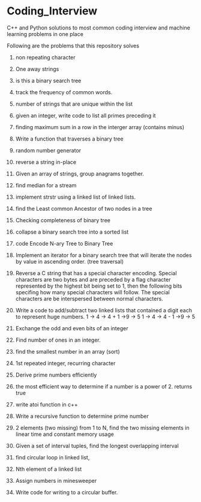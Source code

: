 # Coding_Interview
C++ and Python solutions to most common coding interview and machine learning problems in one place

Following are the problems that this repository solves

1. non repeating character
2. One away strings 
3. is this a binary search tree
4. track the frequency of common words.
5. number of strings that are unique within the list
6. given an integer, write code to list all primes preceding it
7. finding maximum sum in a row in the interger array (contains minus)
8. Write a function that traverses a binary tree  
9. random number generator
10. reverse a string in-place  
11. Given an array of strings, group anagrams together.
12. find median for a stream
13. implement strstr using a linked list of linked lists.
14. find the Least common Ancestor of two nodes in a tree  
15. Checking completeness of binary tree
16. collapse a binary search tree into a sorted list  
17. code Encode N-ary Tree to Binary Tree
18. Implement an iterator for a binary search tree that will iterate the nodes by value in ascending order.  (tree traversal)
19. Reverse a C string that has a special character encoding. Special characters are two bytes and are preceded by a flag character represented by the highest bit being set to 1, then the following bits specifing how many special characters will follow. The special characters are be interspersed between normal characters.  
20. Write a code to add/subtract two linked lists that contained a digit each to represent huge numbers.
1 -> 4 -> 4 + 1 ->9 -> 5
1 -> 4 -> 4 - 1 ->9 -> 5  

21. Exchange the odd and even bits of an integer  
22. Find number of ones in an integer.
23. find the smallest number in an array (sort)
24. 1st repeated integer, recurring character
25. Derive prime numbers efficiently  
26. the most efficient way to determine if a number is a power of 2. returns true
27. write atoi function in c++  
28. Write a recursive function to determine prime number
29. 2 elements (two missing) from 1 to N, find the two missing elements in linear time and constant memory usage
30. Given a set of interval tuples, find the longest overlapping interval
31. find circular loop in linked list,
32. Nth element of a linked list
33. Assign numbers in minesweeper
34. Write code for writing to a circular buffer.  

